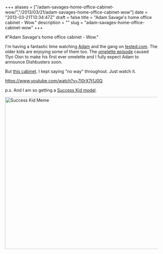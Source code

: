 +++
aliases = ["/adam-savages-home-office-cabinet-wow/","/2013/03/21/adam-savages-home-office-cabinet-wow"]
date = "2013-03-21T13:34:47Z"
draft = false
title = "Adam Savage's home office cabinet - Wow."
description = ""
slug = "adam-savages-home-office-cabinet-wow"
+++

#"Adam Savage's home office cabinet - Wow."

I'm having a fantastic time watching <a href="http://twitter.com/donttrythis">Adam</a> and the gang on <a href="http://tested.com">tested.com</a>. The older kids are enjoying some of them too. The <a href="http://www.tested.com/food/454088-cooking-perfect-omelettes-adam-savage-and-traci-des-jardins/">omelette episode</a> caused 11yo Oisn to make his first ever omelette and I fully expect Adam to announce Dishbusters soon.

But <a href="http://www.tested.com/art/makers/454252-oddities-inside-adam-savages-home-office/">this cabinet</a>. I kept saying "no way" throughout. Just watch it.

https://www.youtube.com/watch?v=7I0rX7t1J0Q

p.s. And I am so getting a <a href="http://www.shapeways.com/model/736420/success-kid.html?li=productBox-search">Success Kid model</a>.

<a href="http://www.shapeways.com/model/736420/success-kid.html?li=productBox-search"><img src="https://d2j17b10ywb1i7.cloudfront.net/wp-content/uploads/2013/03/674x501_736420_624472_1351266457.jpg" alt="Success Kid Meme" width="674" height="501" class="alignnone size-full wp-image-964" /></a>